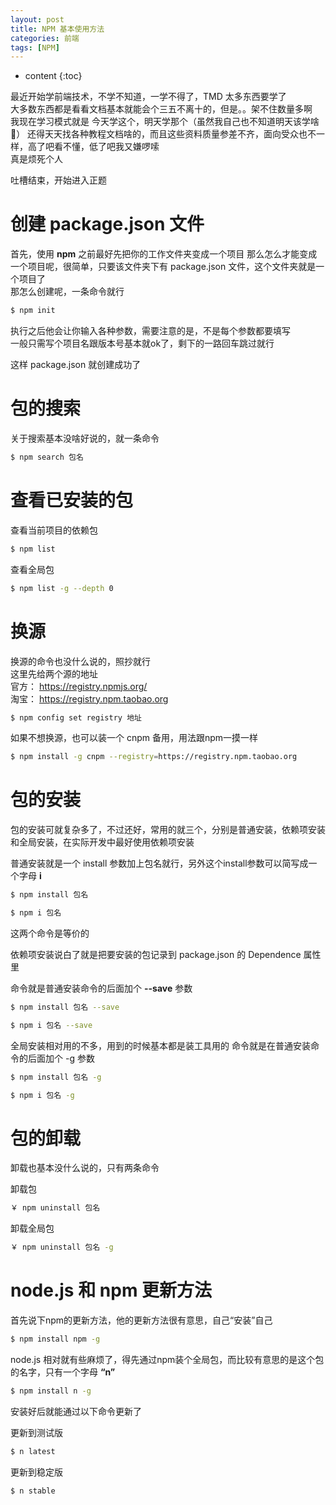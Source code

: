 ```yaml
---
layout: post
title: NPM 基本使用方法
categories: 前端
tags: [NPM]
---
```

   
* content
{:toc}    

最近开始学前端技术，不学不知道，一学不得了，TMD 太多东西要学了    
大多数东西都是看看文档基本就能会个三五不离十的，但是。。架不住数量多啊    
我现在学习模式就是 今天学这个，明天学那个（虽然我自己也不知道明天该学啥🤣）
还得天天找各种教程文档啥的，而且这些资料质量参差不齐，面向受众也不一样，高了吧看不懂，低了吧我又嫌啰嗦    
真是烦死个人    
    
吐槽结束，开始进入正题    
     
创建 package.json 文件
============================================
首先，使用 **npm** 之前最好先把你的工作文件夹变成一个项目
那么怎么才能变成一个项目呢，很简单，只要该文件夹下有 package.json 文件，这个文件夹就是一个项目了    
那怎么创建呢，一条命令就行   
``` bash
$ npm init
```
执行之后他会让你输入各种参数，需要注意的是，不是每个参数都要填写    
一般只需写个项目名跟版本号基本就ok了，剩下的一路回车跳过就行    
    
这样 package.json 就创建成功了    
    
包的搜索
==============================================
关于搜索基本没啥好说的，就一条命令
```bash
$ npm search 包名
```
    
查看已安装的包
=================================================

查看当前项目的依赖包
```bash
$ npm list
```

查看全局包
```bash
$ npm list -g --depth 0
```
    
换源
===========================================
换源的命令也没什么说的，照抄就行   
这里先给两个源的地址    
官方： https://registry.npmjs.org/    
淘宝： https://registry.npm.taobao.org    
```bash
$ npm config set registry 地址
```
如果不想换源，也可以装一个 cnpm 备用，用法跟npm一摸一样    
```bash
$ npm install -g cnpm --registry=https://registry.npm.taobao.org
```

包的安装
===============================================
包的安装可就复杂多了，不过还好，常用的就三个，分别是普通安装，依赖项安装和全局安装，在实际开发中最好使用依赖项安装    
     
普通安装就是一个 install 参数加上包名就行，另外这个install参数可以简写成一个字母 **i**    

```bash
$ npm install 包名
```    

```bash
$ npm i 包名
```

这两个命令是等价的    
    
依赖项安装说白了就是把要安装的包记录到 package.json 的 Dependence 属性里
     
命令就是普通安装命令的后面加个 **--save** 参数    
```bash
$ npm install 包名 --save
```

```bash
$ npm i 包名 --save
```    
    
全局安装相对用的不多，用到的时候基本都是装工具用的
命令就是在普通安装命令的后面加个 -g 参数
```bash
$ npm install 包名 -g
```

```bash
$ npm i 包名 -g
```    
    
包的卸载
================================================
卸载也基本没什么说的，只有两条命令    
    
卸载包
```bash
￥ npm uninstall 包名
```
    
卸载全局包
```bash
￥ npm uninstall 包名 -g
```

node.js 和 npm 更新方法
====================================================
首先说下npm的更新方法，他的更新方法很有意思，自己“安装”自己
```bash
$ npm install npm -g
```
node.js 相对就有些麻烦了，得先通过npm装个全局包，而比较有意思的是这个包的名字，只有一个字母 **“n”**   
```bash
$ npm install n -g
```
安装好后就能通过以下命令更新了    
    
更新到测试版    
```bash
$ n latest
```
    
更新到稳定版    
```bash
$ n stable
```